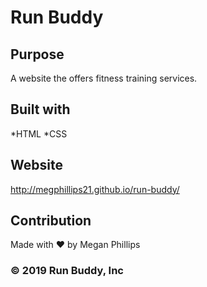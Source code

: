 # Run Buddy

## Purpose
A website the offers fitness training services.

## Built with 
*HTML
*CSS

## Website
http://megphillips21.github.io/run-buddy/

## Contribution
Made with ❤️ by Megan Phillips

### &copy; 2019 Run Buddy, Inc
